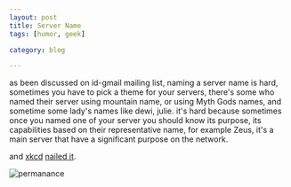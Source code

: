 ```yaml
---
layout: post
title: Server Name
tags: [humor, geek]

category: blog

---
```


as been discussed on id-gmail mailing list, naming a server name is hard, sometimes you have to pick a theme for your servers, there's some who named their server using mountain name, or using Myth Gods names, and sometime some lady's names like dewi, julie.
it's hard because sometimes once you named one of your server you should know its purpose, its capabilities based on their representative name, for example Zeus, it's a main server that have a significant purpose on the network.

and [xkcd](xkcd.com) [nailed it](http://imgs.xkcd.com/comics/permanence.png).

![permanance](http://imgs.xkcd.com/comics/permanence.png)
